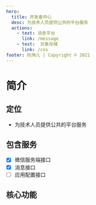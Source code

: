 ```yaml
---
hero:
  title: 开发者中心
  desc: 为技术人员提供公共的平台服务
  actions:
    - text: 消息平台
      link: /message
    - text:  对象存储
      link: /cos
footer: 阮伟儿 | Copyright © 2021
---
```


# 简介

## 定位

- 为技术人员提供公共的平台服务


## 包含服务

- [x] 微信服务端接口
- [x] 消息接口
- [ ] 应用配置接口

## 核心功能
